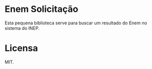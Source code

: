 # Enem Solicitação

Esta pequena biblioteca serve para buscar um resultado do Enem no sistema do INEP.

# Licensa

MIT.

